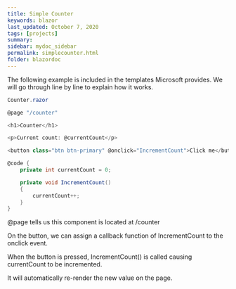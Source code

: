 ```yaml
---
title: Simple Counter
keywords: blazor
last_updated: October 7, 2020
tags: [projects]
summary: 
sidebar: mydoc_sidebar
permalink: simplecounter.html
folder: blazordoc
---
```

The following example is included in the templates Microsoft provides. We will go through line by line to explain how it works.
``` csharp
Counter.razor

@page "/counter"

<h1>Counter</h1>

<p>Current count: @currentCount</p>

<button class="btn btn-primary" @onclick="IncrementCount">Click me</button>

@code {
    private int currentCount = 0;

    private void IncrementCount()
    {
        currentCount++;
    }
}
```
@page tells us this component is located at /counter

On the button, we can assign a callback function of IncrementCount to the onclick event.

When the button is pressed, IncrementCount() is called causing currentCount to be incremented.

It will automatically re-render the new value on the page.